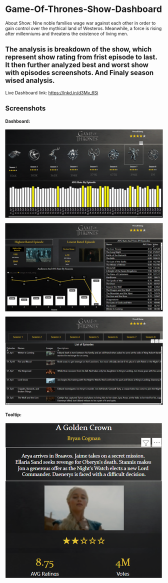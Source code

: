 # Game-Of-Thrones-Show-Dashboard
About Show: Nine noble families wage war against each other in order to gain control over the mythical land of Westeros. Meanwhile, a force is rising after millenniums and threatens the existence of living men.

## The analysis is breakdown of the show, which represent show rating from frist episode to last. It then further analyzed best and worst show with episodes screenshots. And Finaly season wised analysis. 

Live Dashboard link: https://lnkd.in/d3Mv_6Si

## Screenshots
#### Dashboard: 
![](Screenshots/11.PNG)

![](Screenshots/12.PNG)

![](Screenshots/13.PNG)

#### Tooltip:
![](Screenshots/14.PNG)
